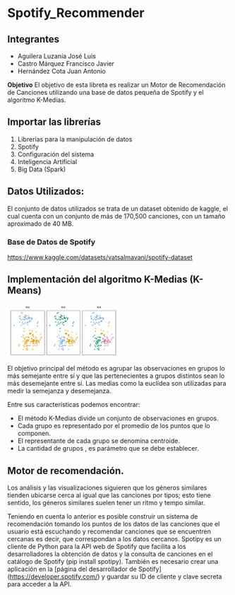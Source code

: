 # Spotify_Recommender
## Integrantes
- Aguilera Luzanía José Luis
- Castro Márquez Francisco Javier 
- Hernández Cota Juan Antonio 

**Objetivo** El objetivo de esta libreta es realizar un Motor de Recomendación de Canciones utilizando una base de datos pequeña de Spotify y el algoritmo K-Medias.

## Importar las librerías
1. Librerías para la manipulación de datos
2. Spotify
3. Configuración del sistema
4. Inteligencia Artificial
5. Big Data (Spark)

## Datos Utilizados:
El conjunto de datos utilizados se trata de un dataset obtenido de kaggle, el cual cuenta con un conjunto de más de 170,500 canciones, con un tamaño aproximado de 40 MB.

### Base de Datos de Spotify

https://www.kaggle.com/datasets/vatsalmavani/spotify-dataset

## Implementación del algoritmo K-Medias (K-Means)

<img src="https://github.com/FranciscoCastroM/Spotify_Recommender/blob/main/Imagenes/kmeans.png" width="50%" height="50%">

El objetivo principal del método es agrupar las observaciones en grupos lo más semejante entre sí y que las pertenecientes a grupos distintos sean lo más desemejante entre sí. Las medias como la euclídea son utilizadas para medir la semejanza y desemejanza.

Entre sus características podemos encontrar:

- El método K-Medias divide un conjunto de  observaciones en  grupos.
- Cada grupo es representado por el promedio de los puntos que lo componen.
- El representante de cada grupo se denomina centroide.
- La cantidad de grupos , es parámetro que se debe establecer.

## Motor de recomendación.

Los análisis y las visualizaciones siguieren que los géneros similares tienden ubicarse cerca al igual que las canciones por tipos; esto tiene sentido, los géneros similares suelen tener un ritmo y tempo similar.

Teniendo en cuenta lo anterior es posible construir un sistema de recomendación tomando los puntos de los datos de las canciones que el usuario está escuchando y recomendar canciones que se encuentren cercanas es decir, que correspondan a los datos cercanos. Spotipy es un cliente de Python para la API web de Spotify que facilita a los desarrolladores la obtención de datos y la consulta de canciones en el catálogo de Spotify (pip install spotipy). También es necesario crear una aplicación en la [página del desarrollador de Spotify] (https://developer.spotify.com/) y guardar su ID de cliente y clave secreta para acceder a la API.
